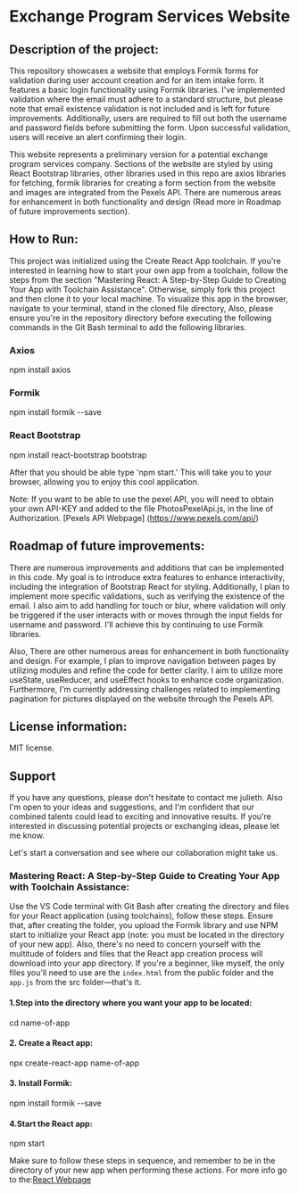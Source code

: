 # Exchange Program Services Website

## Description of the project:
 This repository showcases a website that employs Formik forms for validation during user account creation and for an item intake form. It features a basic login functionality using Formik libraries. I've implemented validation where the email must adhere to a standard structure, but please note that email existence validation is not included and is left for future improvements. Additionally, users are required to fill out both the username and password fields before submitting the form. Upon successful validation, users will receive an alert confirming their login.

This website represents a preliminary version for a potential exchange program services company. Sections of the website are styled by using React Bootstrap libraries, other libraries used in this repo are axios libraries for fetching, formik libraries for creating a form section from the website and images are integrated from the Pexels API. There are numerous areas for enhancement in both functionality and design (Read more in Roadmap of future improvements section).

## How to Run:
This project was initialized using the Create React App toolchain. If you're interested in learning how to start your own app from a toolchain, follow the steps from the section "Mastering React: A Step-by-Step Guide to Creating Your App with Toolchain Assistance". Otherwise, simply fork this project and then clone it to your local machine. To visualize this app in the browser, navigate to your terminal, stand in the cloned file directory, Also, please ensure you're in the repository directory before executing the following commands in the Git Bash terminal to add the following libraries.
### Axios
npm install axios
### Formik 
npm install formik --save
### React Bootstrap
npm install react-bootstrap bootstrap

After that you should be able type 'npm start.' This will take you to your browser, allowing you to enjoy this cool application.

Note: If you want to be able to use the pexel API, you will need to obtain your own API-KEY and added to the file PhotosPexelApi.js, in the line of Authorization. [Pexels API Webpage] (https://www.pexels.com/api/)

## Roadmap of future improvements:
There are numerous improvements and additions that can be implemented in this code. My goal is to introduce extra features to enhance interactivity, including the integration of Bootstrap React for styling. Additionally, I plan to implement more specific validations, such as verifying the existence of the email. I also aim to add handling for touch or blur, where validation will only be triggered if the user interacts with or moves through the input fields for username and password. I'll achieve this by continuing to use Formik libraries.

Also, There are other numerous areas for enhancement in both functionality and design. For example, I plan to improve navigation between pages by utilizing modules and refine the code for better clarity. I aim to utilize more useState, useReducer, and useEffect hooks to enhance code organization. Furthermore, I'm currently addressing challenges related to implementing pagination for pictures displayed on the website through the Pexels API.

## License information:
MIT license.

## Support
If you have any questions, please don't hesitate to contact me julieth. Also I'm open to your ideas and suggestions, and I'm confident that our combined talents could lead to exciting and innovative results. If you're interested in discussing potential projects or exchanging ideas, please let me know.

Let's start a conversation and see where our collaboration might take us.


### Mastering React: A Step-by-Step Guide to Creating Your App with Toolchain Assistance:

Use the VS Code terminal with Git Bash after creating the directory and files for your React application (using toolchains), follow these steps. Ensure that, after creating the folder, you upload the Formik library and use NPM start to initialize your React app (note: you must be located in the directory of your new app). Also, there's no need to concern yourself with the multitude of folders and files that the React app creation process will download into your app directory. If you're a beginner, like myself, the only files you'll need to use are the `index.html` from the public folder and the `app.js` from the src folder—that's it. 


#### 1.Step into the directory where you want your app to be located:
cd name-of-app

#### 2. Create a React app:
npx create-react-app name-of-app

#### 3. Install Formik:
npm install formik --save

#### 4.Start the React app:
npm start

Make sure to follow these steps in sequence, and remember to be in the directory of your new app when performing these actions. For more info go to the:[React Webpage](https://create-react-app.dev/docs/getting-started/)
